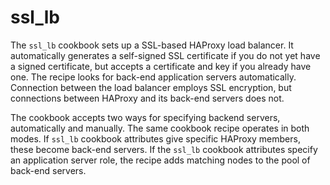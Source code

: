# ssl_lb

The `ssl_lb` cookbook sets up a SSL-based HAProxy load balancer. It
automatically generates a self-signed SSL certificate if you do not yet have a
signed certificate, but accepts a certificate and key if you already have one.
The recipe looks for back-end application servers automatically. Connection
between the load balancer employs SSL encryption, but connections between
HAProxy and its back-end servers does not.

The cookbook accepts two ways for specifying backend servers, automatically and
manually. The same cookbook recipe operates in both modes. If `ssl_lb` cookbook
attributes give specific HAProxy members, these become back-end servers. If the
`ssl_lb` cookbook attributes specify an application server role, the recipe
adds matching nodes to the pool of back-end servers.

